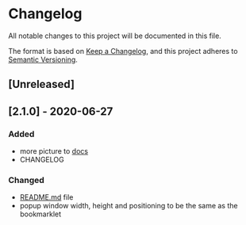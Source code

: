 # Changelog

All notable changes to this project will be documented in this file.

The format is based on [Keep a Changelog](https://keepachangelog.com/en/1.0.0/),
and this project adheres to [Semantic Versioning](https://semver.org/spec/v2.0.0.html).

## [Unreleased]

## [2.1.0] - 2020-06-27

### Added
- more picture to [docs](./docs)
- CHANGELOG

### Changed
- [README.md](./README.md) file
- popup window width, height and positioning to be the same as the bookmarklet